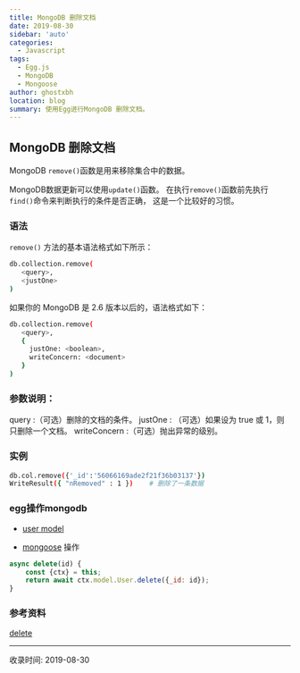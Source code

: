 ```yaml
---
title: MongoDB 删除文档
date: 2019-08-30
sidebar: 'auto'
categories:
  - Javascript
tags:
  - Egg.js
  - MongoDB
  - Mongoose
author: ghostxbh
location: blog
summary: 使用Egg进行MongoDB 删除文档。
---
```

## MongoDB 删除文档
MongoDB `remove()`函数是用来移除集合中的数据。

MongoDB数据更新可以使用`update()`函数。
在执行`remove()`函数前先执行`find()`命令来判断执行的条件是否正确，
这是一个比较好的习惯。

### 语法
`remove()` 方法的基本语法格式如下所示：
```bash
db.collection.remove(
   <query>,
   <justOne>
)
```
如果你的 MongoDB 是 2.6 版本以后的，语法格式如下：
```bash
db.collection.remove(
   <query>,
   {
     justOne: <boolean>,
     writeConcern: <document>
   }
)
```
### 参数说明：

query :（可选）删除的文档的条件。
justOne : （可选）如果设为 true 或 1，则只删除一个文档。
writeConcern :（可选）抛出异常的级别。
### 实例
```bash
db.col.remove({'_id':'56066169ade2f21f36b03137'})
WriteResult({ "nRemoved" : 1 })    # 删除了一条数据
```

### egg操作mongodb
+ [user model](https://github.com/ghostxbh/egg-mongodb-demo/blob/master/app/model/user.js)

+ [mongoose](https://github.com/ghostxbh/egg-mongodb-demo/blob/master/app/service/user.js) 操作
```js
async delete(id) {
    const {ctx} = this;
    return await ctx.model.User.delete({_id: id});
}
```

### 参考资料
[delete](https://www.w3cschool.cn/mongodb/mongodb-remove.html)


---
收录时间: 2019-08-30

<Vssue :title="$title" />
